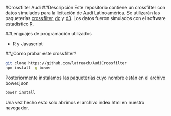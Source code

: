 #Crossfilter Audi
##Descripción
Este repositorio contiene un crossfilter con datos simulados para 
la licitación de Audi Latinoamérica.
Se utilizarán las paqueterías [crossfilter](https://github.com/square/crossfilter/wiki/API-Reference), [dc](http://dc-js.github.io/dc.js/) y [d3](https://d3js.org/).
Los datos fueron simulados con el software estadístico [R](https://cran.r-project.org/).

##Lenguajes de programación utilizados

* R y Javascript

##¿Cómo probar este crossfilter?
```sh
git clone https://github.com/latreach/AudiCrossfilter
npm install -g bower 
```
Posteriormente instalamos las paqueterías cuyo nombre están en el archivo
bower.json
```sh
bower install 
```
Una vez hecho esto solo abrimos el archivo index.html en nuestro navegador.

